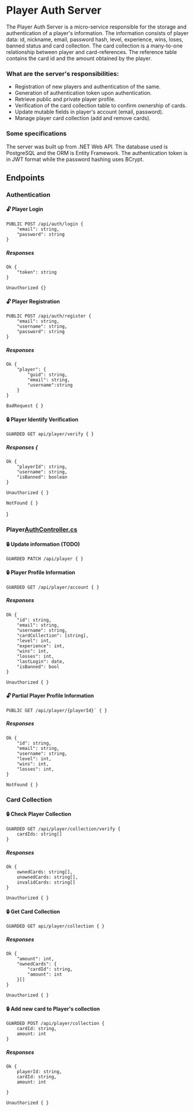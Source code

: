 # Player Auth Server
The Player Auth Server is a micro-service responsible for the storage and authentication of a player's information. The information consists of player data: id, nickname, email, password hash, level, experience, wins, loses, banned status and card collection. The card collection is a many-to-one relationship between player and card-references. The reference table contains the card id and the amount obtained by the player.
### What are the server's responsibilities:
- Registration of new players and authentication of the same.
- Generation of authentication token upon authentication.
- Retrieve public and private player profile.
- Verification of the card collection table to confirm ownership of cards.
- Update mutable fields in player's account (email, password).
- Manage player card collection (add and remove cards).
### Some specifications
The server was built up from .NET Web API. The database used is PostgreSQL and the ORM is Entity Framework. The authentication token is in JWT format while the password hashing uses BCrypt.
## Endpoints

### Authentication

#### 🔓 Player Login
    PUBLIC POST /api/auth/login {
        "email": string,
        "password": string
    }

##### Responses
    Ok {
        "token": string
    }

    Unauthorized {}

#### 🔓 Player Registration

    PUBLIC POST /api/auth/register {
        "email": string,
        "username": string,
        "password": string
    }

##### Responses
    Ok {
        "player": {
            "guid": string,
            "email": string,
            "username":string
        }
    }

    BadRequest { }

#### 🔒 Player Identify Verification
    
    GUARDED GET api/player/verify { }

##### Responses {
    Ok {
        "playerId": string,
        "username": string,
        "isBanned": boolean
    }

    Unauthorized { }

    NotFound { }
}

### Player[AuthController.cs](PlayerAuthServer/Controllers/AuthController.cs)

#### 🔒 Update information (TODO)
    GUARDED PATCH /api/player { }

#### 🔒 Player Profile Information
    GUARDED GET /api/player/account { }

##### Responses
    Ok {
        "id": string,
        "email": string,
        "username": string,
        "cardCollection": [string],
        "level": int,
        "experience": int,
        "wins": int,
        "losses": int,
        "lastLogin": date,
        "isBanned": bool
    }

    Unauthorized { }

#### 🔓 Partial Player Profile Information
    PUBLIC GET /api/player/{playerId}` { }

##### Responses
    Ok {
        "id": string,
        "email": string,
        "username": string,
        "level": int,
        "wins": int,
        "losses": int,
    }

    NotFound { }

### Card Collection

#### 🔒 Check Player Collection 
    GUARDED GET /api/player/collection/verify { 
        cardIds: string[]
    }

##### Responses
    Ok {
        ownedCards: string[],
        unownedCards: string[],
        invalidCards: string[]
    }
    
    Unauthorized { }

#### 🔒 Get Card Collection
    GUARDED GET api/player/collection { }

##### Responses
    Ok {
        "amount": int,
        "ownedCards": {
            "cardId": string,
            "amount": int
        }[]
    }

    Unauthorized { }

#### 🔒 Add new card to Player's collection
    GUARDED POST /api/player/collection { 
        cardId: string,
        amount: int
    }

##### Responses
    Ok {
        playerId: string,
        cardId: string,
        amount: int
        
    }

    Unauthorized { }
